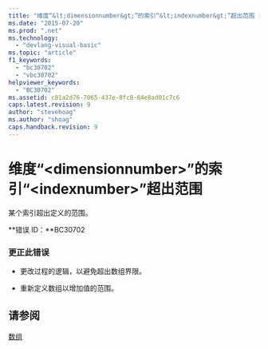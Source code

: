 ```yaml
---
title: "维度“&lt;dimensionnumber&gt;”的索引“&lt;indexnumber&gt;”超出范围 | Microsoft Docs"
ms.date: "2015-07-20"
ms.prod: ".net"
ms.technology: 
  - "devlang-visual-basic"
ms.topic: "article"
f1_keywords: 
  - "bc30702"
  - "vbc30702"
helpviewer_keywords: 
  - "BC30702"
ms.assetid: c81a2d76-7065-437e-8fc8-84e8ad01c7c6
caps.latest.revision: 9
author: "stevehoag"
ms.author: "shoag"
caps.handback.revision: 9
---
```

# 维度“&lt;dimensionnumber&gt;”的索引“&lt;indexnumber&gt;”超出范围
某个索引超出定义的范围。  
  
 **错误 ID：**BC30702  
  
### 更正此错误  
  
-   更改过程的逻辑，以避免超出数组界限。  
  
-   重新定义数组以增加值的范围。  
  
## 请参阅  
 [数组](../../visual-basic/programming-guide/language-features/arrays/index.md)